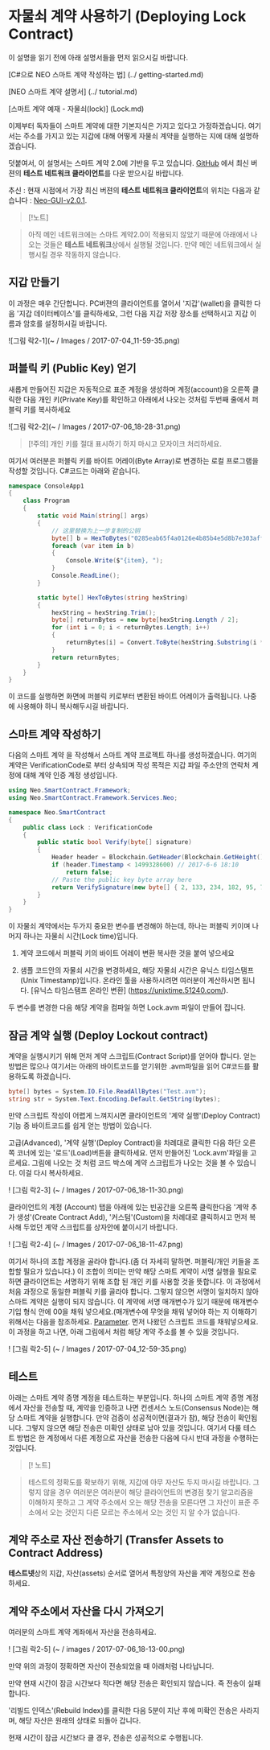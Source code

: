 # 자물쇠 계약 사용하기 (Deploying Lock Contract)

이 설명을 읽기 전에 아래 설명서들을 먼저 읽으시길 바랍니다.

[C#으로 NEO 스마트 계약 작성하는 법] (../ getting-started.md)

[NEO 스마트 계약 설명서] (../ tutorial.md)

[스마트 계약 예재 - 자물쇠(lock)] (Lock.md)

이제부터 독자들이 스마트 계약에 대한 기본지식은 가지고 있다고 가정하겠습니다. 여기서는 주소를 가지고 있는
지갑에 대해 어떻게 자물쇠 계약을 실행하는 지에 대해 설명하겠습니다. 

덧붙여서, 이 설명서는 스마트 계약 2.0에 기반을 두고 있습니다. [GitHub](https://github.com/neo-project/neo-gui/releases)
에서 최신 버젼의 **테스트 네트워크 클라이언트**를 다운 받으시길 바랍니다. 

추신 : 현재 시점에서 가장 최신 버젼의 **테스트 네트워크 클라이언트**의 위치는 다음과 같습니다 : 
[Neo-GUI-v2.0.1](https://github.com/neo-project/neo-gui/releases/tag/v2.0.1).

> [!노트]

> 아직 메인 네트워크에는 스마트 계약2.0이 적용되지 않았기 때문에 아래에서 나오는 것들은 **테스트 네트워크**상에서 
실행될 것입니다. 만약 메인 네트워크에서 실행시킬 경우 작동하지 않습니다. 

## 지갑 만들기

이 과정은 매우 간단합니다. PC버젼의 클라이언트를 열어서 '지갑'(wallet)을 클릭한 다음 '지갑 데이터베이스'를 클릭하세요,
그런 다음 지갑 저장 장소를 선택하시고 지갑 이름과 암호를 설정하시길 바랍니다. 

![그림 락2-1](~ / Images / 2017-07-04_11-59-35.png)

## 퍼블릭 키 (Public Key) 얻기 

새롭게 만들어진 지갑은 자동적으로 표준 계정을 생성하며 계정(account)을 오른쪽 클릭한 다음 개인 키(Private Key)를 확인하고 
아래에서 나오는 것처럼 두번째 줄에서 퍼블릭 키를 복사하세요


![그림 락2-2](~ / Images / 2017-07-06_18-28-31.png)



> [!주의]
> 개인 키를 절대 표시하기 하지 마시고 모자이크 처리하세요.

여기서 여러분은 퍼블릭 키를 바이트 어레이(Byte Array)로 변경하는 로컬 프로그램을 작성할 것입니다. 
C#코드는 아래와 같습니다.  


```c#
namespace ConsoleApp1
{
    class Program
    {
        static void Main(string[] args)
        {
            // 这里替换为上一步复制的公钥
            byte[] b = HexToBytes("0285eab65f4a0126e4b85b4e5d8b7e303aff7efb360d595f2e3189bb90487ad5aa"); 
            foreach (var item in b)
            {
                Console.Write($"{item}, ");
            }
            Console.ReadLine();
        }

        static byte[] HexToBytes(string hexString)
        {
            hexString = hexString.Trim();
            byte[] returnBytes = new byte[hexString.Length / 2];
            for (int i = 0; i < returnBytes.Length; i++)
            {
                returnBytes[i] = Convert.ToByte(hexString.Substring(i * 2, 2), 16);
            }
            return returnBytes;
        }
    }
}
```

이 코드를 실행하면 화면에 퍼블릭 키로부터 변환된 바이트 어레이가 출력됩니다. 나중에 사용해야 하니 복사해두시길
바랍니다. 


## 스마트 계약 작성하기

다음의 스마트 계약 을 작성해서 스마트 계약 프로젝트 하나를 생성하겠습니다. 여기의 계약은 VerificationCode로 부터
상속되며 작성 목적은 지갑 파일 주소안의 연락처 계정에 대해 계약 인증 계정 생성입니다. 


```c#
using Neo.SmartContract.Framework;
using Neo.SmartContract.Framework.Services.Neo;

namespace Neo.SmartContract
{
    public class Lock : VerificationCode
    {
        public static bool Verify(byte[] signature)
        {
            Header header = Blockchain.GetHeader(Blockchain.GetHeight());
            if (header.Timestamp < 1499328600) // 2017-6-6 18:10
                return false;
            // Paste the public key byte array here
            return VerifySignature(new byte[] { 2, 133, 234, 182, 95, 74, 1, 38, 228, 184, 91, 78, 93, 139, 126, 48, 58, 255, 126, 251, 54, 13, 89, 95, 46, 49, 137, 187, 144, 72, 122, 213, 170 }, signature);
        }
    }
}
```

이 자물쇠 계약에서는 두가지 중요한 변수를 변경해야 하는데, 하나는 퍼블릭 키이며 나머지 하나는 자물쇠 시간(Lock time)입니다.


1. 계약 코드에서 퍼블릭 키의 바이트 어레이 변환 복사한 것을 붙여 넣으세요

2. 샘플 코드안의 자물쇠 시간을 변경하세요, 해당 자물쇠 시간은 유닉스 타임스탬프(Unix Timestamp)입니다. 온라인 툴을 
사용하시려면 여러분이 계산하시면 됩니다. [유닉스 타임스탬프 온라인 변환] (https://unixtime.51240.com/).


두 변수를 변경한 다음 해당 계약을 컴파일 하면 Lock.avm 파일이 만들어 집니다. 



## 잠금 계약 실행 (Deploy Lockout contract)


계약을 실행시키기 위해 먼저 계약 스크립트(Contract Script)를 얻어야 합니다. 얻는 방법은 많으나 여기서는 아래의
바이트코드를 얻기위한 .avm파일을 읽어 C#코드를 활용하도록 하겠습니다. 

```c#
byte[] bytes = System.IO.File.ReadAllBytes("Test.avm");
string str = System.Text.Encoding.Default.GetString(bytes);
```

만약 스크립트 작성이 어렵게 느껴지시면 클라이언트의 '계약 실행'(Deploy Contract) 기능 중 바이트코드를 
쉽게 얻는 방법이 있습니다. 

고급(Advanced), '계약 실행'(Deploy Contract)을 차례대로 클릭한 다음 하단 오른쪽 코너에 있는 '로드'(Load)버튼을 
클릭하세요. 먼저 만들어진 'Lock.avm'파일을 고르세요. 그림에 나오는 것 처럼 코드 박스에 계약 스크립트가 나오는 것을
볼 수 있습니다. 이걸 다시 복사하세요.

! [그림 락2-3] (~ / Images / 2017-07-06_18-11-30.png)


클라이언트의 계정 (Account) 탭을 아래에 있는 빈공간을 오른쪽 클릭한다음 '계약 추가 생성'(Create Contract Add), 
'커스텀'(Custom)을 차례대로 클릭하시고 먼저 복사해 두었던 계약 스크립트를 상자안에 붙이시기 바랍니다.



! [그림 락2-4] (~ / Images / 2017-07-06_18-11-47.png)

여기서 하나의 조합 계정을 골라야 합니다.(좀 더 자세히 말하면. 퍼블릭/개인 키들을 조합할 필요가 있습니다.)
이 조합이 의미는 만약 해당 스마트 계약이 서명 실행을 필요로 하면 클라이언트는 서명하기 위해 조합 된
개인 키를 사용할 것을 뜻합니다. 이 과정에서 처음 과정으로 동일한 퍼블릭 키를 골라야 합니다. 그렇지 않으면
서명이 일치하지 않아 스마트 계약은 실행이 되지 않습니다. 이 계약에 서명 매개변수가 있기 때문에 매개변수 기입 
형식 안에 00을 채워 넣으세요.(매개변수에 무엇을 채워 넣어야 하는 지 이해하기 위해서는 다음을 참조하세요.
[Parameter](Parameter.md). 먼저 나왔던 스크립트 코드를 채워넣으세요. 이 과정을 하고 나면, 아래 그림에서 처럼 
해당 계약 주소를 볼 수 있을 것입니다. 

! [그림 락2-5] (~ / Images / 2017-07-04_12-59-35.png)


## 테스트

아래는 스마트 계약 증명 계정을 테스트하는 부분입니다. 하나의 스마트 계약 증명 계정에서 자산을 전송할 때, 계약을 인증하고
나면 컨센서스 노드(Consensus Node)는 해당 스마트 계약을 실행합니다. 만약 검증이 성공적이면(결과가 참), 해당 전송이 
확인됩니다. 그렇지 않으면 해당 전송은 미확인 상태로 남아 있을 것입니다. 여기서 다룰 테스트 방법은 한 계정에서 다른 
계정으로 자산을 전송한 다음에 다시 반대 과정을 수행하는 것입니다. 

> [! 노트]

> 테스트의 정확도를 확보하기 위해, 지갑에 아무 자산도 두지 마시길 바랍니다. 그렇지 않을 경우 여러분은 여러분이 
해당 클라이언트의 변경점 찾기 알고리즘을 이해하지 못하고 그 계약 주소에서 오는 해당 전송을 모른다면 그 자산이 표준 
주소에서 오는 것인지 다른 모르는 주소에서 오는 것인 지 알 수가 없습니다. 


## 계약 주소로 자산 전송하기 (Transfer Assets to Contract Address)

**테스트넷**상의 지갑, 자산(assets) 순서로 열어서 특정양의 자산을 계약 계정으로 전송하세요.


## 계약 주소에서 자산을 다시 가져오기

여러분의 스마트 계약 계좌에서 자산을 전송하세요. 

! [그림 락2-5] (~ / images / 2017-07-06_18-13-00.png)

만약 위의 과정이 정확하면 자산이 전송되었을 때 아래처럼 나타납니다. 

만약 현재 시간이 잠금 시간보다 적다면 해당 전송은 확인되지 않습니다. 즉 전송이 실패합니다. 


'리빌드 인덱스'(Rebuild Index)를 클릭한 다음 5분이 지난 후에 미확인 전송은 사라지며, 해당 자산은 원래의 상태로 
되돌아 갑니다. 

현재 시간이 잠금 시간보다 클 경우, 전송은 성공적으로 수행됩니다.






